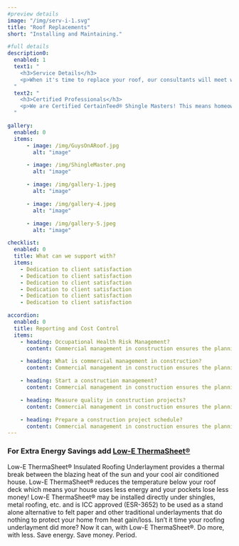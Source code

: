 ```yaml
---
#preview details
image: "/img/serv-i-1.svg"
title: "Roof Replacements"
short: "Installing and Maintaining."

#full details
description0:
  enabled: 1
  text1: "
    <h3>Service Details</h3>
    <p>When it's time to replace your roof, our consultants will meet with you to inspect your current roof and discuss replacement options to determine the best solution for you and your family. Our goal is to ensure your new roof performs efficiently and effectively. We specialize in the installation, service, and maintenance of Shingle and TPO roof systems.</p>
  "
  text2: "
    <h3>Certified Professionals</h3>
    <p>We are Certified CertainTeed® Shingle Masters! This means homeowners benefit from enhanced warranty coverage. Because our installers are trained and certified by CertainTeed, the company fully trusts their craftsmanship and provides homeowners with Sure Start Plus extended warranty coverage!</p>
  "

gallery: 
  enabled: 0
  items:
      - image: /img/GuysOnARoof.jpg
        alt: "image"

      - image: /img/ShingleMaster.png
        alt: "image"

      - image: /img/gallery-1.jpeg
        alt: "image"

      - image: /img/gallery-4.jpeg
        alt: "image"

      - image: /img/gallery-5.jpeg
        alt: "image"          

checklist:
  enabled: 0
  title: What can we support with?
  items:
    - Dedication to client satisfaction
    - Dedication to client satisfaction
    - Dedication to client satisfaction
    - Dedication to client satisfaction
    - Dedication to client satisfaction
    - Dedication to client satisfaction

accordion:
  enabled: 0
  title: Reporting and Cost Control
  items:
    - heading: Occupational Health Risk Management?
      content: Commercial management in construction ensures the planning, execution, and coordination of a construction project from the start to finish. These are often for specific projects such as building or renovation projects that are sold or leased.

    - heading: What is commercial management in construction?
      content: Commercial management in construction ensures the planning, execution, and coordination of a construction project from the start to finish. These are often for specific projects such as building or renovation projects that are sold or leased.

    - heading: Start a construction management?
      content: Commercial management in construction ensures the planning, execution, and coordination of a construction project from the start to finish. These are often for specific projects such as building or renovation projects that are sold or leased.

    - heading: Measure quality in construction projects?
      content: Commercial management in construction ensures the planning, execution, and coordination of a construction project from the start to finish. These are often for specific projects such as building or renovation projects that are sold or leased.

    - heading: Prepare a construction project schedule?
      content: Commercial management in construction ensures the planning, execution, and coordination of a construction project from the start to finish. These are often for specific projects such as building or renovation projects that are sold or leased.
---
```


### For Extra Energy Savings add [Low-E ThermaSheet®](https://low-e.com/)

Low-E ThermaSheet® Insulated Roofing Underlayment provides a thermal break between the blazing heat of the sun and your cool air conditioned house. Low-E ThermaSheet® reduces the temperature below your roof deck which means your house uses less energy and your pockets lose less money! Low-E ThermaSheet® may be installed directly under shingles, metal roofing, etc. and is ICC approved (ESR-3652) to be used as a stand alone alternative to felt paper and other traditional underlayments that do nothing to protect your home from heat gain/loss. Isn’t it time your roofing underlayment did more? Now it can, with Low-E ThermaSheet®. Do more, with less. Save energy. Save money. Period.
